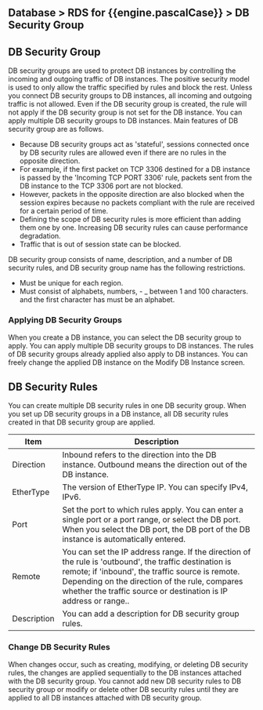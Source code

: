 ## Database > RDS for {{engine.pascalCase}} > DB Security Group

## DB Security Group

DB security groups are used to protect DB instances by controlling the incoming and outgoing traffic of DB instances. The positive security model is used to only allow the traffic specified by rules and block the rest. Unless you connect DB security groups to DB instances, all incoming and outgoing traffic is not allowed. Even if the DB security group is created, the rule will not apply if the DB security group is not set for the DB instance. You can apply multiple DB security groups to DB
instances. Main features of DB security group are as follows.

* Because DB security groups act as 'stateful', sessions connected once by DB security rules are allowed even if there are no rules in the opposite direction.
* For example, if the first packet on TCP 3306 destined for a DB instance is passed by the 'Incoming TCP PORT 3306' rule, packets sent from the DB instance to the TCP 3306 port are not blocked.
* However, packets in the opposite direction are also blocked when the session expires because no packets compliant with the rule are received for a certain period of time.
* Defining the scope of DB security rules is more efficient than adding them one by one. Increasing DB security rules can cause performance degradation.
* Traffic that is out of session state can be blocked.

DB security group consists of name, description, and a number of DB security rules, and DB security group name has the following restrictions.

* Must be unique for each region.
* Must consist of alphabets, numbers, - _ between 1 and 100 characters. and the first character has must be an alphabet.

### Applying DB Security Groups

When you create a DB instance, you can select the DB security group to apply. You can apply multiple DB security groups to DB instances. The rules of DB security groups already applied also apply to DB instances. You can freely change the applied DB instance on the Modify DB Instance screen.

## DB Security Rules

You can create multiple DB security rules in one DB security group. When you set up DB security groups in a DB instance, all DB security rules created in that DB security group are applied.

| Item        | Description                                                                                                                                                                                                                                                                          | 
|-------------|--------------------------------------------------------------------------------------------------------------------------------------------------------------------------------------------------------------------------------------------------------------------------------------| 
| Direction   | Inbound refers to the direction into the DB instance. Outbound means the direction out of the DB instance.                                                                                                                                                                           | 
| EtherType   | The version of EtherType IP. You can specify IPv4, IPv6.                                                                                                                                                                                                                             | 
| Port        | Set the port to which rules apply. You can enter a single port or a port range, or select the DB port. When you select the DB port, the DB port of the DB instance is automatically entered.                                                                                         | 
| Remote      | You can set the IP address range. If the direction of the rule is 'outbound', the traffic destination is remote; if 'inbound', the traffic source is remote.<br/>Depending on the direction of the rule, compares whether the traffic source or destination is IP address or range.. | 
| Description | You can add a description for DB security group rules.                                                                                                                                                                                                                               |

### Change DB Security Rules

When changes occur, such as creating, modifying, or deleting DB security rules, the changes are applied sequentially to the DB instances attached with the DB security group. You cannot add new DB security rules to DB security group or modify or delete other DB security rules until they are applied to all DB instances attached with DB security group.